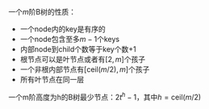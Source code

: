一个$m$阶B树的性质：
- 一个node内的key是有序的
- 一个node包含至多$m-1$个keys
- 内部node到child个数等于key个数+1
- 根节点可以是叶节点或者有$\left[ 2, m \right]$个孩子
- 一个非根内部节点有$\left[ \mathrm{ceil}(m/2), m \right]$个孩子
- 所有叶节点在同一层

一个m阶高度为h的B树最少节点：$2t^h-1$，其中$h=\mathrm{ceil}(m/2)$